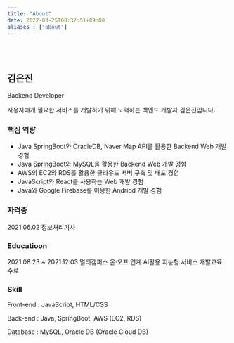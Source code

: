 ```yaml
---
title: "About"
date: 2022-03-25T00:32:51+09:00
aliases : ["about"] 
---
```


<br><br>

## 김은진 

Backend Developer

사용자에게 필요한 서비스를 개발하기 위해 노력하는 백엔드 개발자 김은진입니다.

### 핵심 역량

- Java SpringBoot와 OracleDB, Naver Map API를 활용한 Backend Web 개발 경험 
- Java SpringBoot와 MySQL을 활용한 Backend Web 개발 경험
- AWS의 EC2와 RDS를 활용한 클라우드 서버 구축 및 배포 경험
- JavaScript와 React를 사용하는 Web 개발 경험
- Java와 Google Firebase를 이용한 Andriod 개발 경험

### 자격증

2021.06.02  정보처리기사

### Educatioon

2021.08.23 ~ 2021.12.03  멀티캠퍼스 온·오프 연계 AI활용 지능형 서비스 개발교육 수료

### Skill

Front-end : JavaScript, HTML/CSS <br>

Back-end : Java, SpringBoot, AWS (EC2, RDS) <br>

Database : MySQL, Oracle DB (Oracle Cloud DB) <br>
